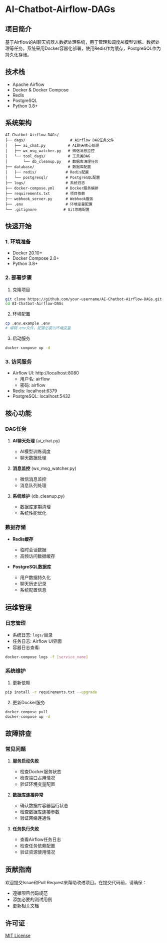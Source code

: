 # AI-Chatbot-Airflow-DAGs

## 项目简介
基于Airflow的AI聊天机器人数据处理系统，用于管理和调度AI模型训练、数据处理等任务。系统采用Docker容器化部署，使用Redis作为缓存，PostgreSQL作为持久化存储。

## 技术栈
- Apache Airflow
- Docker & Docker Compose
- Redis
- PostgreSQL
- Python 3.8+

## 系统架构
```
AI-Chatbot-Airflow-DAGs/
├── dags/                    # Airflow DAG任务文件
│   ├── ai_chat.py          # AI聊天核心处理
│   ├── wx_msg_watcher.py   # 微信消息监控
│   └── tool_dags/          # 工具类DAG
│       └── db_cleanup.py   # 数据库清理任务
├── database/               # 数据库配置
│   ├── redis/             # Redis配置
│   └── postgresql/        # PostgreSQL配置
├── logs/                  # 系统日志
├── docker-compose.yml     # Docker服务编排
├── requirements.txt       # 项目依赖
├── webhook_server.py      # Webhook服务
├── .env                   # 环境变量配置
└── .gitignore            # Git忽略配置
```

## 快速开始

### 1. 环境准备
- Docker 20.10+
- Docker Compose 2.0+
- Python 3.8+

### 2. 部署步骤

1. 克隆项目
```bash
git clone https://github.com/your-username/AI-Chatbot-Airflow-DAGs.git
cd AI-Chatbot-Airflow-DAGs
```

2. 环境配置
```bash
cp .env.example .env
# 编辑.env文件，配置必要的环境变量
```

3. 启动服务
```bash
docker-compose up -d
```

### 3. 访问服务
- Airflow UI: http://localhost:8080
  - 用户名: airflow
  - 密码: airflow
- Redis: localhost:6379
- PostgreSQL: localhost:5432

## 核心功能

### DAG任务
1. **AI聊天处理** (ai_chat.py)
   - AI模型训练调度
   - 聊天数据处理

2. **消息监控** (wx_msg_watcher.py)
   - 微信消息监控
   - 消息队列处理

3. **系统维护** (db_cleanup.py)
   - 数据库定期清理
   - 系统性能优化

### 数据存储
- **Redis缓存**
  - 临时会话数据
  - 高频访问数据缓存

- **PostgreSQL数据库**
  - 用户数据持久化
  - 聊天历史记录
  - 系统配置信息

## 运维管理

### 日志管理
- 系统日志: `logs/`目录
- 任务日志: Airflow UI界面
- 容器日志查看:
```bash
docker-compose logs -f [service_name]
```

### 系统维护
1. 更新依赖
```bash
pip install -r requirements.txt --upgrade
```

2. 更新Docker服务
```bash
docker-compose pull
docker-compose up -d
```

## 故障排查

### 常见问题
1. **服务启动失败**
   - 检查Docker服务状态
   - 检查端口占用情况
   - 验证环境变量配置

2. **数据库连接异常**
   - 确认数据库容器运行状态
   - 检查数据库连接参数
   - 验证网络连通性

3. **任务执行失败**
   - 查看Airflow任务日志
   - 检查任务依赖配置
   - 验证资源使用情况

## 贡献指南
欢迎提交Issue和Pull Request来帮助改进项目。在提交代码前，请确保：
- 遵循项目代码规范
- 添加必要的测试用例
- 更新相关文档

## 许可证
[MIT License](LICENSE)

